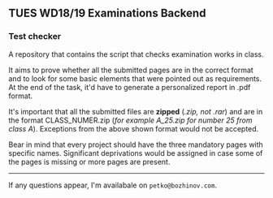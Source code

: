 ## TUES WD18/19 Examinations Backend
### Test checker

A repository that contains the script that checks  examination works in class.

It aims to prove whether all the submitted pages are in the correct format and to look for some basic elements that were pointed out as requirements.
At the end of the task, it'd have to generate a personalized report in .pdf format.

It's important that all the submitted files are **zipped** (_.zip, not .rar_) and are in the format CLASS\_NUMER.zip (_for example A\_25.zip for number 25 from class A_). Exceptions from the above shown format would not be accepted.

Bear in mind that every project should have the three mandatory pages with specific names. Significant deprivations would be assigned in case some of the pages is missing or more pages are present.

***
If any questions appear, I'm availabale on ``petko@bozhinov.com``.
